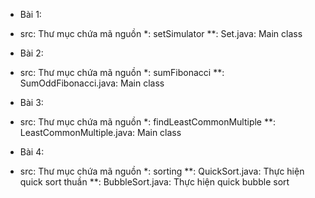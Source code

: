 - Bài 1: 
+ src: Thư mục chứa mã nguồn
  *: setSimulator
    **: Set.java: Main class
- Bài 2:
+ src: Thư mục chứa mã nguồn
  *: sumFibonacci
    **: SumOddFibonacci.java: Main class
- Bài 3:
+ src: Thư mục chứa mã nguồn
  *: findLeastCommonMultiple
    **: LeastCommonMultiple.java: Main class
- Bài 4:
+ src: Thư mục chứa mã nguồn
  *: sorting
    **: QuickSort.java: Thực hiện quick sort thuần
    **: BubbleSort.java: Thực hiện quick bubble sort
